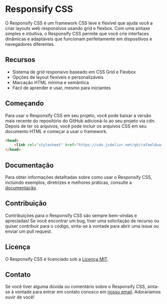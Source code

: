# Responsify CSS

O Responsify CSS é um framework CSS leve e flexível que ajuda você a criar layouts web responsivos usando grid e flexbox. Com uma sintaxe simples e intuitiva, o Responsify CSS permite que você crie interfaces dinâmicas e adaptáveis que funcionam perfeitamente em dispositivos e navegadores diferentes.

## Recursos

* Sistema de grid responsivo baseado em CSS Grid e Flexbox
* Opções de layout flexíveis e personalizáveis
* Marcação HTML mínima e semântica
* Fácil de aprender e usar, mesmo para iniciantes

## Começando

Para usar o Responsify CSS em seu projeto, você pode baixar a versão mais recente do repositório do GitHub adicioná-lo ao seu projeto via cdn. Depois de ter os arquivos, você pode incluir os arquivos CSS em seu documento HTML e começar a usar o framework.

~~~ html
<head>
    <link rel="stylesheet" href="https://cdn.jsdelivr.net/gh/rafaelduartep/responsify-css@v0.1.0-alpha/dist/responsify.min.css">
</head>
~~~

## Documentação

Para obter informações detalhadas sobre como usar o Responsify CSS, incluindo exemplos, diretrizes e melhores práticas, consulte a [documentação](/documentation/).

## Contribuição

Contribuições para o Responsify CSS são sempre bem-vindas e apreciadas! Se você encontrar um bug, tiver uma solicitação de recurso ou quiser contribuir para o código, sinta-se à vontade para abrir uma issue ou enviar um pull request.

## Licença

O Responsify CSS é licenciado sob a [Licença MIT](/LICENSE).


## Contato

Se você tiver alguma dúvida ou comentário sobre o Responsify CSS, sinta-se à vontade para entrar em contato conosco em [nosso email](mailto:rafaelduarte1234.2015@gmail.com). Adoraríamos ouvir de você!
